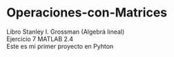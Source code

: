 # Operaciones-con-Matrices
Libro Stanley I. Grossman (Algebrá lineal)  
Ejercicio 7 MATLAB 2.4  
Este es mi primer proyecto en Pyhton
